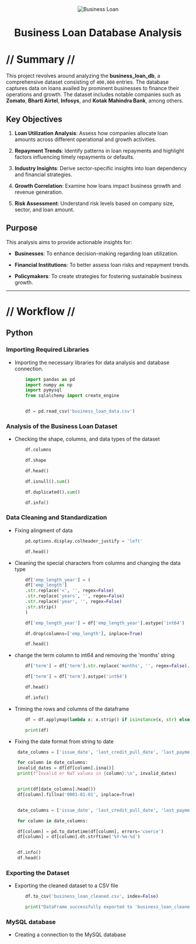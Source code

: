 <div align="center">
<img src="images/banner.png" alt="Business Loan">
<h1> Business Loan Database Analysis </h1>
</div>

# // Summary //

This project revolves around analyzing the **business_loan_db**, a comprehensive dataset consisting of `400,000` entries. The database captures data on loans availed by prominent businesses to finance their operations and growth. The dataset includes notable companies such as **Zomato**, **Bharti Airtel**, **Infosys**, and **Kotak Mahindra Bank**, among others. 


## Key Objectives

1. **Loan Utilization Analysis**: Assess how companies allocate loan amounts across different operational and growth activities.

2. **Repayment Trends**: Identify patterns in loan repayments and highlight factors influencing timely repayments or defaults.

3. **Industry Insights**: Derive sector-specific insights into loan dependency and financial strategies.

4. **Growth Correlation**: Examine how loans impact business growth and revenue generation.

5. **Risk Assessment**: Understand risk levels based on company size, sector, and loan amount.


## Purpose

This analysis aims to provide actionable insights for:

- **Businesses**: To enhance decision-making regarding loan utilization.

- **Financial Institutions**: To better assess loan risks and repayment trends.

- **Policymakers**: To create strategies for fostering sustainable business growth.

---

# // Workflow //

## Python

### **Importing Required Libraries**

 - Importing the necessary libraries for data analysis and database connection.

    ```python
        import pandas as pd 
        import numpy as np
        import pymysql
        from sqlalchemy import create_engine


        df = pd.read_csv('business_loan_data.csv')
    ```
    
### **Analysis of the Business Loan Dataset**

 - Checking the shape, columns, and data types of the dataset

    ```python
        df.columns

        df.shape

        df.head()

        df.isnull().sum()

        df.duplicated().sum()

        df.info()
    ```

### **Data Cleaning and Standardization**

 - Fixing alingment of data

    ```python
        pd.options.display.colheader_justify = 'left'

        df.head()
    ```

 - Cleaning the special characters from columns and changing the data type

    ```python
        df['emp_length_year'] = (
        df['emp_length']
        .str.replace('<', '', regex=False)
        .str.replace('years', '', regex=False)
        .str.replace('year', '', regex=False)
        .str.strip()
        )

        df['emp_length_year'] = df['emp_length_year'].astype('int64')

        df.drop(columns=['emp_length'], inplace=True)

        df.head()
    ```

 - change the term column to int64 and removing the 'months' string

    ```python
        df['term'] = df['term'].str.replace('months', '', regex=False).str.strip()

        df['term'] = df['term'].astype('int64')

        df.head()

        df.info()
    ```

 - Triming the rows and columns of the dataframe

    ```python
        df = df.applymap(lambda x: x.strip() if isinstance(x, str) else x)

        print(df)
    ```

 - Fixing the date format from string to date

    ```python
     date_columns = ['issue_date', 'last_credit_pull_date', 'last_payment_date', 'next_payment_date']

     for column in date_columns:
     invalid_dates = df[df[column].isna()]
     print(f"Invalid or NaT values in {column}:\n", invalid_dates)


     print(df[date_columns].head())
     df[column].fillna('0001-01-01', inplace=True)


     date_columns = ['issue_date', 'last_credit_pull_date', 'last_payment_date', 'next_payment_date']

     for column in date_columns:

     df[column] = pd.to_datetime(df[column], errors='coerce')
     df[column] = df[column].dt.strftime('%Y-%m-%d')


     df.info()
     df.head()
    ```

### **Exporting the Dataset**

 - Exporting the cleaned dataset to a CSV file

    ```python
        df.to_csv('business_loan_cleaned.csv', index=False)

        print("DataFrame successfully exported to 'business_loan_cleaned.csv'")
    ```

### **MySQL database**
    
 - Creating a connection to the MySQL database

    ```python
    ```